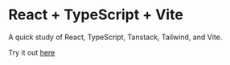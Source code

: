 # React + TypeScript + Vite

A quick study of React, TypeScript, Tanstack, Tailwind, and Vite.

Try it out [here](https://robmagary.github.io/shopping-list-react/)